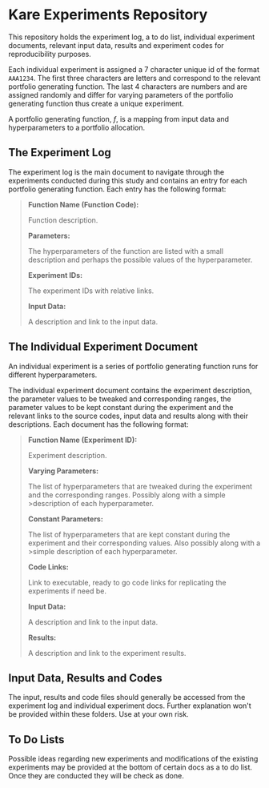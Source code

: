 # Kare Experiments Repository

This repository holds the experiment log, a to do list, individual experiment documents, relevant input data, results and experiment codes for reproducibility purposes.

Each individual experiment is assigned a 7 character unique id of the format `AAA1234`. The first three characters are letters and correspond to the relevant portfolio generating function. The last 4 characters are numbers and are assigned randomly and differ for varying parameters of the portfolio generating function thus create a unique experiment. 

A portfolio generating function, *f*, is a mapping from input data and hyperparameters to a portfolio allocation. 

## The Experiment Log

The experiment log is the main document to navigate through the experiments conducted during this study and contains an entry for each portfolio generating function. Each entry has the following format:

>**Function Name (Function Code):**
>
>Function description.
>
>**Parameters:**
>
>The hyperparameters of the function are listed with a small description and perhaps the possible values of the hyperparameter. 
>
>**Experiment IDs:**
>
>The experiment IDs with relative links.
>
>**Input Data:**
>
>A description and link to the input data.

## The Individual Experiment Document

An individual experiment is a series of portfolio generating function runs for different hyperparameters. 

The individual experiment document contains the experiment description, the parameter values to be tweaked and corresponding ranges, the parameter values to be kept constant during the experiment and the relevant links to the source codes, input data and results along with their descriptions. Each document has the following format:

>**Function Name (Experiment ID):**
>
>Experiment description.
>
>**Varying Parameters:**
>
>The list of hyperparameters that are tweaked during the experiment and the corresponding ranges. Possibly along with a simple >description of each hyperparameter.
>
>**Constant Parameters:**
>
>The list of hyperparameters that are kept constant during the experiment and their corresponding values. Also possibly along with a >simple description of each hyperparameter.
>
>**Code Links:**
>
>Link to executable, ready to go code links for replicating the experiments if need be.
>
>**Input Data:**
>
>A description and link to the input data.
>
>**Results:**
>
>A description and link to the experiment results.

## Input Data, Results and Codes

The input, results and code files should generally be accessed from the experiment log and individual experiment docs. Further explanation won't be provided within these folders. Use at your own risk. 

## To Do Lists

Possible ideas regarding new experiments and modifications of the existing experiments may be provided at the bottom of certain docs as a to do list. Once they are conducted they will be check as done. 
